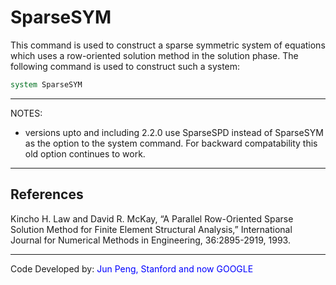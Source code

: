 # SparseSYM

This command is used to construct a sparse symmetric system of
equations which uses a row-oriented solution method in the solution
phase. The following command is used to construct such a system:

```tcl
system SparseSYM
```

<hr />
<p>NOTES:</p>
<ul>
<li>versions upto and including 2.2.0 use SparseSPD instead of SparseSYM
as the option to the system command. For backward compatability this old
option continues to work.</li>
</ul>
<hr />

## References
<p>Kincho H. Law and David R. McKay, “A Parallel Row-Oriented Sparse
Solution Method for Finite Element Structural Analysis,” International
Journal for Numerical Methods in Engineering, 36:2895-2919, 1993.</p>
<hr />
<p>Code Developed by: <span style="color:blue"> Jun Peng, Stanford
and now GOOGLE </span></p>
